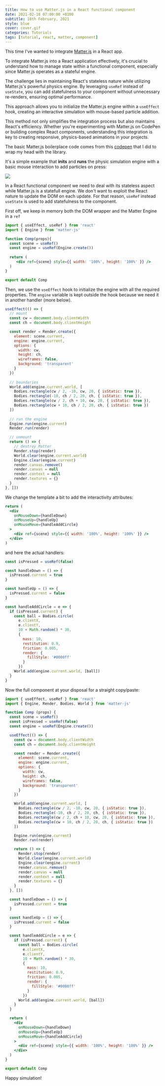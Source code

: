 ```yaml
---
title: How to use Matter.js in a React functional component
date: 2021-02-18 07:00:00 +0100
subtitle: 18th February, 2021
style: blue
cover: cover.gif
categories: Tutorials
tags: [tutorial, react, matter, component]
---
```


This time I've wanted to integrate [Matter.js](https://brm.io/matter-js/) in a React app.



To integrate Matter.js into a React application effectively, it's crucial to understand how to manage state within a functional component, especially since Matter.js operates as a stateful engine. 

The challenge lies in maintaining React's stateless nature while utilizing Matter.js's powerful physics engine. By leveraging `useRef` instead of `useState`, you can add statefulness to your component without unnecessary re-renders, ensuring optimal performance. 

This approach allows you to initialize the Matter.js engine within a `useEffect` hook, creating an interactive simulation with mouse-based particle addition. 

This method not only simplifies the integration process but also maintains React's efficiency. Whether you're experimenting with Matter.js on CodePen or building complex React components, understanding this integration is key to creating responsive, physics-based animations in your projects.



The basic Matter.js boilerplace code comes from this [codepen](https://codepen.io/abusedmedia/pen/abBwWYL) that I did to wrap my head with the library.

It's a simple example that **inits** and **runs** the physic simulation engine with a basic mouse interaction to add particles on press:

![](/assets/blog/how-to-use-matter-js-in-react-functional-component/cover.gif)

In a React functional component we need to deal with its stateless aspect while Matter.js is a statefull engine. We don't want to exploit the React nature to update the DOM on each update. For that reason, `useRef` instead `useState` is used to add statefulness to the component.

First off, we keep in memory both the DOM wrapper and the Matter Engine in a `ref`

```jsx
import { useEffect, useRef } from 'react'
import { Engine } from 'matter-js'

function Comp(props){
  const scene = useRef()
  const engine = useRef(Engine.create())
  
  return (
     <div ref={scene} style={{ width: '100%', height: '100%' }} />
  )
}

export default Comp
```

Then, we use the `useEffect` hook to initialize the engine with all the required properties. The `engine` variable is kept outside the hook because we need it in another handler (more below).

```jsx
useEffect(() => {
  // mount
  const cw = document.body.clientWidth
  const ch = document.body.clientHeight

  const render = Render.create({
    element: scene.current,
    engine: engine.current,
    options: {
      width: cw,
      height: ch,
      wireframes: false,
      background: 'transparent'
    }
  })
	
  // boundaries
  World.add(engine.current.world, [
    Bodies.rectangle(cw / 2, -10, cw, 20, { isStatic: true }),
    Bodies.rectangle(-10, ch / 2, 20, ch, { isStatic: true }),
    Bodies.rectangle(cw / 2, ch + 10, cw, 20, { isStatic: true }),
    Bodies.rectangle(cw + 10, ch / 2, 20, ch, { isStatic: true })
  ])
	
  // run the engine
  Engine.run(engine.current)
  Render.run(render)

  // unmount
  return () => {
    // destroy Matter
    Render.stop(render)
    World.clear(engine.current.world)
    Engine.clear(engine.current)
    render.canvas.remove()
    render.canvas = null
    render.context = null
    render.textures = {}
  }
}, [])
```

We change the template a bit to add the interactivity attributes:

```jsx
return (
  <div
    onMouseDown={handleDown}
  	onMouseUp={handleUp}
  	onMouseMove={handleAddCircle}
  >
    <div ref={scene} style={{ width: '100%', height: '100%' }} />
  </div>
)
```

and here the actual handlers:

```jsx
const isPressed = useRef(false)

const handleDown = () => {
  isPressed.current = true
}

const handleUp = () => {
  isPressed.current = false
}

const handleAddCircle = e => {
  if (isPressed.current) {
    const ball = Bodies.circle(
      e.clientX,
      e.clientY,
      10 + Math.random() * 30,
      {
        mass: 10,
        restitution: 0.9,
        friction: 0.005,
        render: {
          fillStyle: '#0000ff'
        }
      })
    World.add(engine.current.world, [ball])
  }
}
```

Now the full component at your disposal for a straight copy/paste:

```jsx
import { useEffect, useRef } from 'react'
import { Engine, Render, Bodies, World } from 'matter-js'

function Comp (props) {
  const scene = useRef()
  const isPressed = useRef(false)
  const engine = useRef(Engine.create())

  useEffect(() => {
    const cw = document.body.clientWidth
    const ch = document.body.clientHeight

    const render = Render.create({
      element: scene.current,
      engine: engine.current,
      options: {
        width: cw,
        height: ch,
        wireframes: false,
        background: 'transparent'
      }
    })

    World.add(engine.current.world, [
      Bodies.rectangle(cw / 2, -10, cw, 20, { isStatic: true }),
      Bodies.rectangle(-10, ch / 2, 20, ch, { isStatic: true }),
      Bodies.rectangle(cw / 2, ch + 10, cw, 20, { isStatic: true }),
      Bodies.rectangle(cw + 10, ch / 2, 20, ch, { isStatic: true })
    ])

    Engine.run(engine.current)
    Render.run(render)

    return () => {
      Render.stop(render)
      World.clear(engine.current.world)
      Engine.clear(engine.current)
      render.canvas.remove()
      render.canvas = null
      render.context = null
      render.textures = {}
    }
  }, [])

  const handleDown = () => {
    isPressed.current = true
  }

  const handleUp = () => {
    isPressed.current = false
  }

  const handleAddCircle = e => {
    if (isPressed.current) {
      const ball = Bodies.circle(
        e.clientX,
        e.clientY,
        10 + Math.random() * 30,
        {
          mass: 10,
          restitution: 0.9,
          friction: 0.005,
          render: {
            fillStyle: '#0000ff'
          }
        })
      World.add(engine.current.world, [ball])
    }
  }

  return (
    <div
      onMouseDown={handleDown}
      onMouseUp={handleUp}
      onMouseMove={handleAddCircle}
    >
      <div ref={scene} style={{ width: '100%', height: '100%' }} />
    </div>
  )
}

export default Comp
```

Happy simulation!